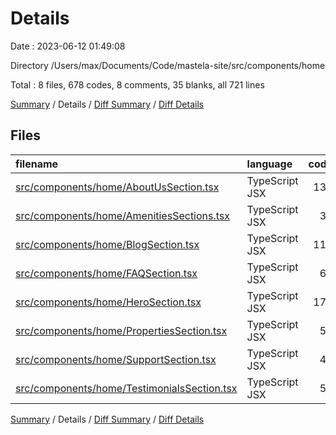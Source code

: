 # Details

Date : 2023-06-12 01:49:08

Directory /Users/max/Documents/Code/mastela-site/src/components/home

Total : 8 files,  678 codes, 8 comments, 35 blanks, all 721 lines

[Summary](results.md) / Details / [Diff Summary](diff.md) / [Diff Details](diff-details.md)

## Files
| filename | language | code | comment | blank | total |
| :--- | :--- | ---: | ---: | ---: | ---: |
| [src/components/home/AboutUsSection.tsx](/src/components/home/AboutUsSection.tsx) | TypeScript JSX | 132 | 0 | 3 | 135 |
| [src/components/home/AmenitiesSections.tsx](/src/components/home/AmenitiesSections.tsx) | TypeScript JSX | 38 | 0 | 3 | 41 |
| [src/components/home/BlogSection.tsx](/src/components/home/BlogSection.tsx) | TypeScript JSX | 113 | 1 | 6 | 120 |
| [src/components/home/FAQSection.tsx](/src/components/home/FAQSection.tsx) | TypeScript JSX | 65 | 1 | 3 | 69 |
| [src/components/home/HeroSection.tsx](/src/components/home/HeroSection.tsx) | TypeScript JSX | 173 | 5 | 11 | 189 |
| [src/components/home/PropertiesSection.tsx](/src/components/home/PropertiesSection.tsx) | TypeScript JSX | 52 | 1 | 2 | 55 |
| [src/components/home/SupportSection.tsx](/src/components/home/SupportSection.tsx) | TypeScript JSX | 48 | 0 | 4 | 52 |
| [src/components/home/TestimonialsSection.tsx](/src/components/home/TestimonialsSection.tsx) | TypeScript JSX | 57 | 0 | 3 | 60 |

[Summary](results.md) / Details / [Diff Summary](diff.md) / [Diff Details](diff-details.md)